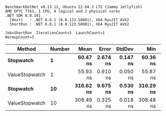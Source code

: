 ```

BenchmarkDotNet v0.13.12, Ubuntu 22.04.3 LTS (Jammy Jellyfish)
AMD EPYC 7763, 1 CPU, 4 logical and 2 physical cores
.NET SDK 8.0.101
  [Host]   : .NET 8.0.1 (8.0.123.58001), X64 RyuJIT AVX2
  ShortRun : .NET 8.0.1 (8.0.123.58001), X64 RyuJIT AVX2

Job=ShortRun  IterationCount=3  LaunchCount=1  
WarmupCount=3  

```
| Method         | Number | Mean      | Error    | StdDev   | Min       | Max       | Gen0   | Allocated |
|--------------- |------- |----------:|---------:|---------:|----------:|----------:|-------:|----------:|
| **Stopwatch**      | **1**      |  **60.47 ns** | **2.674 ns** | **0.147 ns** |  **60.36 ns** |  **60.63 ns** | **0.0005** |      **40 B** |
| ValueStopwatch | 1      |  55.93 ns | 0.910 ns | 0.050 ns |  55.87 ns |  55.97 ns |      - |         - |
| **Stopwatch**      | **10**     | **316.62 ns** | **9.675 ns** | **0.530 ns** | **316.29 ns** | **317.23 ns** | **0.0005** |      **40 B** |
| ValueStopwatch | 10     | 308.49 ns | 0.325 ns | 0.018 ns | 308.48 ns | 308.51 ns |      - |         - |
